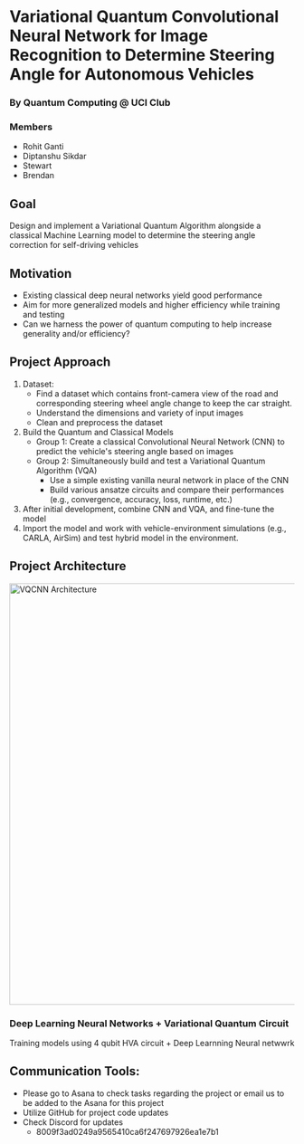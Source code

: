 # Variational Quantum Convolutional Neural Network for Image Recognition to Determine Steering Angle for Autonomous Vehicles 
### By Quantum Computing @ UCI Club
### Members
* Rohit Ganti
* Diptanshu Sikdar
* Stewart 
* Brendan 

## Goal
Design and implement a Variational Quantum Algorithm alongside a classical Machine Learning model to determine the steering angle correction for self-driving vehicles

## Motivation
* Existing classical deep neural networks yield good performance
* Aim for more generalized models and higher efficiency while training and testing
* Can we harness the power of quantum computing to help increase generality and/or efficiency?

## Project Approach
1. Dataset: 
    * Find a dataset which contains front-camera view of the road and corresponding steering wheel angle change to keep the car straight.
    * Understand the dimensions and variety of input images
    * Clean and preprocess the dataset
2. Build the Quantum and Classical Models
    * Group 1: Create a classical Convolutional Neural Network (CNN) to predict the vehicle's steering angle based on images
    * Group 2: Simultaneously build and test a Variational Quantum Algorithm (VQA) 
        * Use a simple existing vanilla neural network in place of the CNN
        * Build various ansatze circuits and compare their performances (e.g., convergence, accuracy, loss, runtime, etc.) 
3. After initial development, combine CNN and VQA, and fine-tune the model
4. Import the model and work with vehicle-environment simulations (e.g., CARLA, AirSim) and test hybrid model in the environment. 

## Project Architecture
<p align="left">
  <img src="https://user-images.githubusercontent.com/69136009/216572541-905d78ac-8088-46e0-b9a3-590c36a0bd00.png" width="745" title="VQCNN Architecture">
</p>

### Deep Learning Neural Networks + Variational Quantum Circuit 
Training models using 4 qubit HVA circuit + Deep Learnning Neural netwwrk

## Communication Tools: 
* Please go to Asana to check tasks regarding the project or email us to be added to the Asana for this project
* Utilize GitHub for project code updates
* Check Discord for updates
   * 8009f3ad0249a9565410ca6f247697926ea1e7b1
